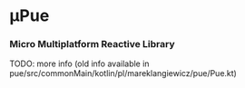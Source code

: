 # μPue

### Micro Multiplatform Reactive Library

TODO: more info
(old info available in pue/src/commonMain/kotlin/pl/mareklangiewicz/pue/Pue.kt)
